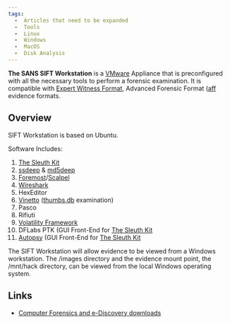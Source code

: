 ```yaml
---
tags:
  -  Articles that need to be expanded
  -  Tools
  -  Linux
  -  Windows
  -  MacOS
  -  Disk Analysis
---
```

**The SANS SIFT Workstation** is a [VMware](vmware.md) Appliance
that is preconfigured with all the necessary tools to perform a forensic
examination. It is compatible with [Expert Witness
Format](encase.md), Advanced Forensic Format
([aff](aff.md) evidence formats.

## Overview

SIFT Workstation is based on Ubuntu.

Software Includes:

1.  [The Sleuth Kit](the_sleuth_kit.md)
2.  [ssdeep](ssdeep.md) & [md5deep](md5deep.md)
3.  [Foremost](foremost.md)/[Scalpel](scalpel.md)
4.  [Wireshark](wireshark.md)
5.  HexEditor
6.  [Vinetto](vinetto.md) ([thumbs.db](thumbs.db.md)
    examination)
7.  Pasco
8.  Rifiuti
9.  [Volatility Framework](volatility_framework.md)
10. DFLabs PTK (GUI Front-End for [The Sleuth Kit](the_sleuth_kit.md)
11. [Autopsy](autopsy.md) (GUI Front-End for
    [The Sleuth Kit](the_sleuth_kit.md)

The SIFT Workstation will allow evidence to be viewed from a Windows
workstation. The /images directory and the evidence mount point, the
/mnt/hack directory, can be viewed from the local Windows operating
system.

## Links

* [Computer Forensics and e-Discovery downloads](http://forensics.sans.org/community/downloads/)
